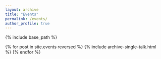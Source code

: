 ```yaml
---
layout: archive
title: "Events"
permalink: /events/
author_profile: true
---
```


{% include base_path %}

{% for post in site.events reversed %}
  {% include archive-single-talk.html %}
{% endfor %}

